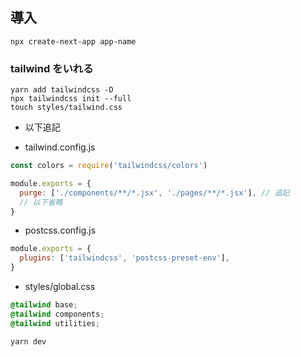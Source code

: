 ## 導入

```shell
npx create-next-app app-name
```

### tailwind をいれる

```shell
yarn add tailwindcss -D
npx tailwindcss init --full
touch styles/tailwind.css
```

- 以下追記

- tailwind.config.js
```javascript
const colors = require('tailwindcss/colors')

module.exports = {
  purge: ['./components/**/*.jsx', './pages/**/*.jsx'], // 追記
  // 以下省略
}
```

- postcss.config.js

```javascript
module.exports = {
  plugins: ['tailwindcss', 'postcss-preset-env'],
}
```

- styles/global.css

```css
@tailwind base;
@tailwind components;
@tailwind utilities;
```

```shell
yarn dev
```